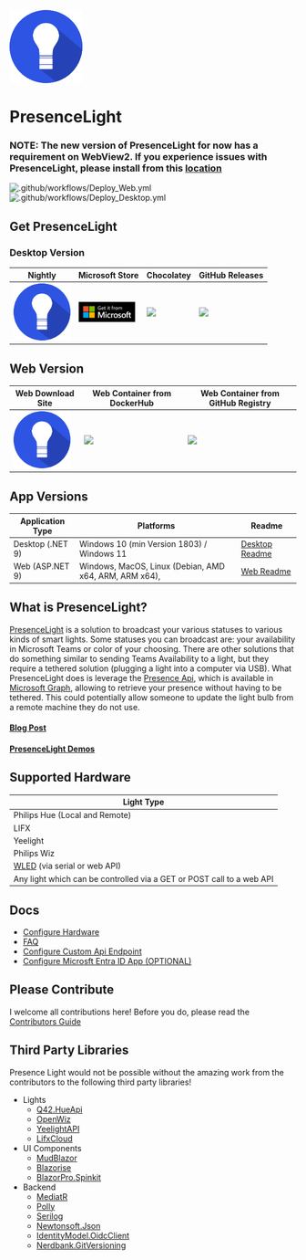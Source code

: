 ![Logo](https://github.com/isaacrlevin/PresenceLight/raw/main/Icon.png)
# PresenceLight

### NOTE: The new version of PresenceLight for now has a requirement on WebView2. If you experience issues with PresenceLight, please install from this [location](https://go.microsoft.com/fwlink/p/?LinkId=2124703)


![.github/workflows/Deploy_Web.yml](https://github.com/isaacrlevin/presencelight/workflows/.github/workflows/Deploy_Web.yml/badge.svg)
![.github/workflows/Deploy_Desktop.yml](https://github.com/isaacrlevin/presencelight/workflows/.github/workflows/Deploy_Desktop.yml/badge.svg)

## Get PresenceLight

### Desktop Version

| Nightly | Microsoft Store | Chocolatey | GitHub Releases |
| ------- | --------------- | ---------- | --------------- |
| [<img src="https://github.com/isaacrlevin/PresenceLight/raw/main/Icon.png" width="100">](https://presencelight.blob.core.windows.net/nightly/index.html)| [<img src="https://github.com/isaacrlevin/PresenceLight/raw/main/static/store.svg" width="100">](https://www.microsoft.com/en-us/p/presencelight/9nffkd8gznl7) | [<img src="https://chocolatey.org/assets/images/global-shared/logo.svg" width="100">](https://chocolatey.org/packages/PresenceLight/) | [<img src="https://user-images.githubusercontent.com/8878502/110871471-55fe7c00-8283-11eb-8ce4-afeeaf62458a.png" width="100">](https://github.com/isaacrlevin/presencelight/releases) |

## Web Version

|Web Download Site | Web Container from DockerHub | Web Container from GitHub Registry
| ------- | --------------- | --------------- |
[<img src="https://github.com/isaacrlevin/PresenceLight/raw/main/Icon.png" width="100">](https://presencelightapp.azurewebsites.net/) | [<img src="https://user-images.githubusercontent.com/8878502/110870857-2602a900-8282-11eb-8846-89c61a219236.png" width="100">](https://hub.docker.com/r/isaaclevin/presencelight) | [<img src="https://user-images.githubusercontent.com/8878502/110871471-55fe7c00-8283-11eb-8ce4-afeeaf62458a.png" width="100">](https://github.com/users/isaacrlevin/packages/container/package/presencelight) |

## App Versions

| Application Type |  Platforms | Readme
|--- |  ---- | ---- |
| Desktop (.NET 9) | Windows 10 (min Version 1803) / Windows 11 | [Desktop Readme](docs/desktop-README.md)
| Web (ASP.NET 9) | Windows, MacOS, Linux (Debian, AMD x64, ARM, ARM x64),  | [Web Readme](docs/web-README.md)
## What is PresenceLight?

[PresenceLight](https://isaacl.dev/presence-light) is a solution to broadcast your various statuses to various kinds of smart lights. Some statuses you can broadcast are: your availability in Microsoft Teams or color of your choosing. There are other solutions that do something similar to sending Teams Availability to a light, but they require a tethered solution (plugging a light into a computer via USB). What PresenceLight does is leverage the [Presence Api](https://docs.microsoft.com/graph/api/presence-get), which is available in [Microsoft Graph](https://docs.microsoft.com/graph/overview), allowing to retrieve your presence without having to be tethered. This could potentially allow someone to update the light bulb from a remote machine they do not use.

#### [Blog Post](https://isaacl.dev/presence-light)

#### [PresenceLight Demos](https://www.youtube.com/playlist?list=PL_IEvQa-oTVtB3fKUclJNNJ1r-Sxtjc-m)

## Supported Hardware

| Light Type  |
| ------------ |
| Philips Hue (Local and Remote)
| LIFX |
| Yeelight |
| Philips Wiz |
| [WLED](https://kno.wled.ge/) (via serial or web API) |
| Any light which can be controlled via a GET or POST call to a web API |

## Docs
- [Configure Hardware](docs/configure-hardware.md)
- [FAQ](docs/faq.mdFAQ)
- [Configure Custom Api Endpoint](docs/configure-custom-api.md)
- [Configure Microsft Entra ID App (OPTIONAL)](/docs/configure-entra-app.md)

## Please Contribute

I welcome all contributions here! Before you do, please read the [Contributors Guide](docs/CONTRIBUTING.md)

## Third Party Libraries

Presence Light would not be possible without the amazing work from the contributors to the following third party libraries!

- Lights
  - [Q42.HueApi](https://github.com/Q42/Q42.HueApi)
  - [OpenWiz](https://github.com/UselessMnemonic/OpenWiz)
  - [YeelightAPI](https://github.dev/roddone/YeelightAPI)
  - [LifxCloud](https://github.com/isaacrlevin/LifxCloudClient)
- UI Components
  - [MudBlazor](https://www.mudblazor.com/)
  - [Blazorise](https://github.com/Megabit/Blazorise)
  - [BlazorPro.Spinkit](https://github.com/EdCharbeneau/BlazorPro.Spinkit)
- Backend
  - [MediatR](https://github.com/jbogard/MediatR)
  - [Polly](https://github.com/App-vNext/Polly)
  - [Serilog](https://github.com/serilog/serilog)
  - [Newtonsoft.Json](https://github.com/JamesNK/Newtonsoft.Json)
  - [IdentityModel.OidcClient](https://github.com/IdentityModel/IdentityModel.OidcClient)
  - [Nerdbank.GitVersioning](https://github.com/dotnet/Nerdbank.GitVersioning)
